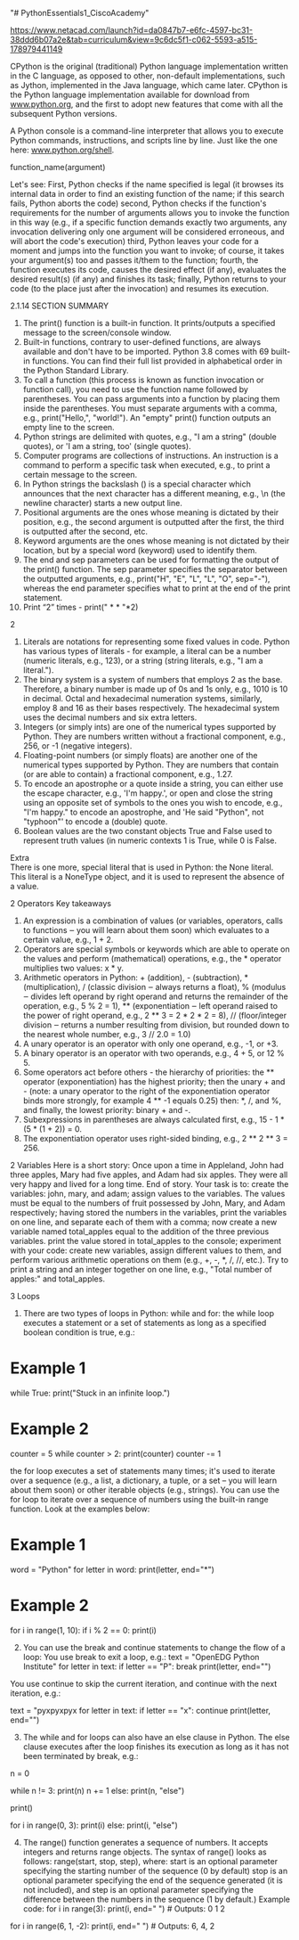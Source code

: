 "# PythonEssentials1_CiscoAcademy" 


https://www.netacad.com/launch?id=da0847b7-e6fc-4597-bc31-38ddd6b07a2e&tab=curriculum&view=9c6dc5f1-c062-5593-a515-178979441149


CPython is the original (traditional) Python language implementation written in the C language, as opposed to other, non-default implementations, such as Jython, implemented in the Java language, which came later. CPython is the Python language implementation available for download from www.python.org, and the first to adopt new features that come with all the subsequent Python versions.

A Python console is a command-line interpreter that allows you to execute Python commands, instructions, and scripts line by line. Just like the one here: www.python.org/shell.

function_name(argument)


Let's see:
First, Python checks if the name specified is legal (it browses its internal data in order to find an existing function of the name; if this search fails, Python aborts the code)
second, Python checks if the function's requirements for the number of arguments allows you to invoke the function in this way (e.g., if a specific function demands exactly two arguments, any invocation delivering only one argument will be considered erroneous, and will abort the code's execution)
third, Python leaves your code for a moment and jumps into the function you want to invoke; of course, it takes your argument(s) too and passes it/them to the function;
fourth, the function executes its code, causes the desired effect (if any), evaluates the desired result(s) (if any) and finishes its task;
finally, Python returns to your code (to the place just after the invocation) and resumes its execution.







2.1.14 SECTION SUMMARY
1. The print() function is a built-in function. It prints/outputs a specified message to the screen/console window.
2. Built-in functions, contrary to user-defined functions, are always available and don't have to be imported. Python 3.8 comes with 69 built-in functions. You can find their full list provided in alphabetical order in the Python Standard Library.
3. To call a function (this process is known as function invocation or function call), you need to use the function name followed by parentheses. You can pass arguments into a function by placing them inside the parentheses. You must separate arguments with a comma, e.g., print("Hello,", "world!"). An "empty" print() function outputs an empty line to the screen.
4. Python strings are delimited with quotes, e.g., "I am a string" (double quotes), or 'I am a string, too' (single quotes).
5. Computer programs are collections of instructions. An instruction is a command to perform a specific task when executed, e.g., to print a certain message to the screen.
6. In Python strings the backslash (\) is a special character which announces that the next character has a different meaning, e.g., \n (the newline character) starts a new output line.
7. Positional arguments are the ones whose meaning is dictated by their position, e.g., the second argument is outputted after the first, the third is outputted after the second, etc.
8. Keyword arguments are the ones whose meaning is not dictated by their location, but by a special word (keyword) used to identify them.
9. The end and sep parameters can be used for formatting the output of the print() function. The sep parameter specifies the separator between the outputted arguments, e.g., print("H", "E", "L", "L", "O", sep="-"), whereas the end parameter specifies what to print at the end of the print statement.
10. Print “2” times - print("     *     *     "*2)   

2 
1. Literals are notations for representing some fixed values in code. Python has various types of literals - for example, a literal can be a number (numeric literals, e.g., 123), or a string (string literals, e.g., "I am a literal.").
2. The binary system is a system of numbers that employs 2 as the base. Therefore, a binary number is made up of 0s and 1s only, e.g., 1010 is 10 in decimal.
Octal and hexadecimal numeration systems, similarly, employ 8 and 16 as their bases respectively. The hexadecimal system uses the decimal numbers and six extra letters.
3. Integers (or simply ints) are one of the numerical types supported by Python. They are numbers written without a fractional component, e.g., 256, or -1 (negative integers).
4. Floating-point numbers (or simply floats) are another one of the numerical types supported by Python. They are numbers that contain (or are able to contain) a fractional component, e.g., 1.27.
5. To encode an apostrophe or a quote inside a string, you can either use the escape character, e.g., 'I\'m happy.', or open and close the string using an opposite set of symbols to the ones you wish to encode, e.g., "I'm happy." to encode an apostrophe, and 'He said "Python", not "typhoon"' to encode a (double) quote.
6. Boolean values are the two constant objects True and False used to represent truth values (in numeric contexts 1 is True, while 0 is False.


Extra  
There is one more, special literal that is used in Python: the None literal. This literal is a NoneType object, and it is used to represent the absence of a value.





2 Operators
Key takeaways
1. An expression is a combination of values (or variables, operators, calls to functions ‒ you will learn about them soon) which evaluates to a certain value, e.g., 1 + 2.
2. Operators are special symbols or keywords which are able to operate on the values and perform (mathematical) operations, e.g., the * operator multiplies two values: x * y.
3. Arithmetic operators in Python: + (addition), - (subtraction), * (multiplication), / (classic division ‒ always returns a float), % (modulus ‒ divides left operand by right operand and returns the remainder of the operation, e.g., 5 % 2 = 1), ** (exponentiation ‒ left operand raised to the power of right operand, e.g., 2 ** 3 = 2 * 2 * 2 = 8), // (floor/integer division ‒ returns a number resulting from division, but rounded down to the nearest whole number, e.g., 3 // 2.0 = 1.0)
4. A unary operator is an operator with only one operand, e.g., -1, or +3.
5. A binary operator is an operator with two operands, e.g., 4 + 5, or 12 % 5.
6. Some operators act before others - the hierarchy of priorities:
the ** operator (exponentiation) has the highest priority;
then the unary + and - (note: a unary operator to the right of the exponentiation operator binds more strongly, for example 4 ** -1 equals 0.25)
then: *, /, and %,
and finally, the lowest priority: binary + and -.
7. Subexpressions in parentheses are always calculated first, e.g., 15 - 1 * (5 * (1 + 2)) = 0.
8. The exponentiation operator uses right-sided binding, e.g., 2 ** 2 ** 3 = 256.





2
Variables
Here is a short story:
Once upon a time in Appleland, John had three apples, Mary had five apples, and Adam had six apples. They were all very happy and lived for a long time. End of story.
Your task is to:
create the variables: john, mary, and adam;
assign values to the variables. The values must be equal to the numbers of fruit possessed by John, Mary, and Adam respectively;
having stored the numbers in the variables, print the variables on one line, and separate each of them with a comma;
now create a new variable named total_apples equal to the addition of the three previous variables.
print the value stored in total_apples to the console;
experiment with your code: create new variables, assign different values to them, and perform various arithmetic operations on them (e.g., +, -, *, /, //, etc.). Try to print a string and an integer together on one line, e.g., "Total number of apples:" and total_apples.








3
Loops 
1. There are two types of loops in Python: while and for:
the while loop executes a statement or a set of statements as long as a specified boolean condition is true, e.g.:


# Example 1
while True:
    print("Stuck in an infinite loop.")
 
# Example 2
counter = 5
while counter > 2:
    print(counter)
    counter -= 1
 
the for loop executes a set of statements many times; it's used to iterate over a sequence (e.g., a list, a dictionary, a tuple, or a set – you will learn about them soon) or other iterable objects (e.g., strings). You can use the for loop to iterate over a sequence of numbers using the built-in range function. Look at the examples below:


# Example 1
word = "Python"
for letter in word:
    print(letter, end="*")
 
# Example 2
for i in range(1, 10):
    if i % 2 == 0:
        print(i)
 
2. You can use the break and continue statements to change the flow of a loop:
You use break to exit a loop, e.g.:
text = "OpenEDG Python Institute"
for letter in text:
    if letter == "P":
        break
    print(letter, end="")
 
You use continue to skip the current iteration, and continue with the next iteration, e.g.:


text = "pyxpyxpyx
for letter in text:
    if letter == "x":
        continue
    print(letter, end="")
 
3. The while and for loops can also have an else clause in Python. The else clause executes after the loop finishes its execution as long as it has not been terminated by break, e.g.:


n = 0
 
while n != 3:
    print(n)
    n += 1
else:
    print(n, "else")
 
print()
 
for i in range(0, 3):
    print(i)
else:
    print(i, "else")
 
4. The range() function generates a sequence of numbers. It accepts integers and returns range objects. The syntax of range() looks as follows: range(start, stop, step), where:
start is an optional parameter specifying the starting number of the sequence (0 by default)
stop is an optional parameter specifying the end of the sequence generated (it is not included),
and step is an optional parameter specifying the difference between the numbers in the sequence (1 by default.)
Example code:
for i in range(3):
    print(i, end=" ")  # Outputs: 0 1 2
 
for i in range(6, 1, -2):
    print(i, end=" ")  # Outputs: 6, 4, 2
 





